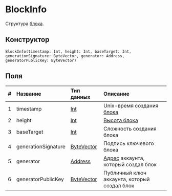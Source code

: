# BlockInfo

Структура [блока](/blockchain/block.md).

## Конструктор

``` ride
BlockInfo(timestamp: Int, height: Int, baseTarget: Int, generationSignature: ByteVector, generator: Address, generatorPublicKey: ByteVector)
```

## Поля

|   #   | Название | Тип данных | Описание |
| :--- | :--- | :--- | :--- |
| 1 | timestamp | [Int](/ride/data-types/int.md) | Unix-время создания [блока](/blockchain/block.md) |
| 2 | height | [Int](/ride/data-types/int.md) | [Высота блока](/blockchain/block/block-height.md) |
| 3 | baseTarget | [Int](/ride/data-types/int.md) | Сложность создания блока |
| 4 | generationSignature | [ByteVector](/ride/data-types/byte-vector.md) | Подпись ключевого блока |
| 5 | generator | [Address](/ride/structures/common-structures/address.md) | [Адрес](/blockchain/address.md) аккаунта, который создал блок |
| 6 | generatorPublicKey | [ByteVector](/ride/data-types/byte-vector.md) | Публичный ключ аккаунта, который создал блок |

